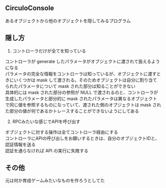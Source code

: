 CirculoConsole
---


あるオブジェクトから他のオブジェクトを隠してみるプログラム  


## 隠し方


1. コントローラだけが全てを知っている  

コントローラが generate したパラメータがオブジェクトに渡されて扱えるようになる  
パラメータの完全な情報をコントローラは知っているが、オブジェクトに渡すときにいくつかは mask して渡される。そのためオブジェクトは自分に割り当てられたパラメータについて mask された部分は知ることができない  
具体的には mask された部分の参照が NULL で渡されるのと、コントローラが生成したパラメータと部分的に mask されたパラメータは異なるオブジェクトで同じ値を参照するものになっていて、渡された側のオブジェクトは mask された部分の値が何であるかトレースすることができないようにしてある  


2. RPCみたいな感じでAPIを呼び出す  

オブジェクトに対する操作は全てコントローラ経由にする  
コントローラにAPIの呼び出しをお願いするときは、自分のオブジェクトIDと、認証情報を送る  
認証を通らなければ API の実行に失敗する  


## その他  


元は何か育成ゲームみたいなものを作ろうとしてた  

